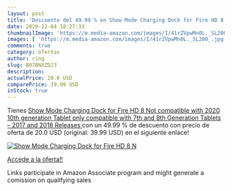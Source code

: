 ```yaml
---
layout: post
title: 'Descuento del 49.99 % en Show Mode Charging Dock for Fire HD 8  N'
date: 2020-12-04 18:27:33
thumbnailImage: 'https://m.media-amazon.com/images/I/41rZVpwMn0L._SL200_.jpg'
images: [ 'https://m.media-amazon.com/images/I/41rZVpwMn0L._SL200_.jpg' ]
comments: true
category: ofertas
author: ring
slug: B07BNXZDJ3
description:
actualPrice: 20.0 USD
comparePrice: 39.99 USD
inStock: true
---
```


Tienes [Show Mode Charging Dock for Fire HD 8  Not compatible with 2020 10th generation Tablet  only compatible with 7th and 8th Generation Tablets – 2017 and 2018 Releases ](https://www.amazon.com/dp/B07BNXZDJ3/?tag=tolees-20) con un 49.99 % de descuento con precio de oferta de 20.0 USD (original: 39.99 USD) en el siguiente enlace!

[![Show Mode Charging Dock for Fire HD 8  N](https://m.media-amazon.com/images/I/41rZVpwMn0L._SL200_.jpg)](https://www.amazon.com/dp/B07BNXZDJ3/?tag=tolees-20)

[Accede a la oferta!!](https://www.amazon.com/dp/B07BNXZDJ3/?tag=tolees-20)

Links participate in Amazon Associate program and might generate a comission on qualifying sales


